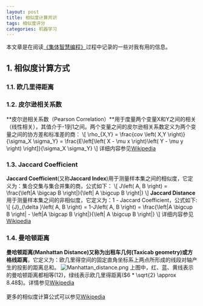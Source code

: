 ```yaml
---
layout: post
title: 相似度计算共识
tags: 相似度评分
categories: 机器学习
---
```


本文章是在阅读[《集体智慧编程》](http://book.douban.com/subject/3056375/)过程中记录的一些对我有用的信息。  
## 1. 相似度计算方式
### 1.1. 欧几里得距离
### 1.2. 皮尔逊相关系数
**皮尔逊相关系数（Pearson Correlation）**用于度量两个变量X和Y之间的相关（线性相关），其值介于-1到1之间。两个变量之间的皮尔逊相关系数定义为两个变量之间的协方差和标准差的商：
\\[
\rho_{X,Y} = \frac{cov \left( X,Y \right)}{\sigma_X \sigma_Y} = \frac{E\left[\left( X - \mu x \right)\left( Y - \mu y \right) \right]}{\sigma_X \sigma_Y}
\\]
详细内容参见[Wikipedia](http://en.wikipedia.org/wiki/Pearson_product-moment_correlation_coefficient)
### 1.3. Jaccard Coefficient
**Jaccard Coefficient**(又称**Jaccard Index**)用于测量样本集之间的相似度，它定义为：集合交集与集合并集的商，公式如下：
\\[
J\left( A, B \right) = \frac{\left|A \bigcap B \right|}{\left| A \bigcup B \right|}
\\]
**Jaccard Distance**用于测量样本集之间的非相似度，它定义为：1 - Jaccard Coefficient，公式如下:
\\[
{J}_{\delta }\left( A, B \right) = 1-J\left( A, B \right) = \frac{\left|A \bigcup B \right| - \left|A \bigcap B \right|}{\left| A \bigcup B \right|}
\\]
详细内容参见[Wikipedia](http://en.wikipedia.org/wiki/Jaccard_index)
### 1.4. 曼哈顿距离
**曼哈顿距离(Manhattan Distance)**又称为**出租车几何(Taxicab geometry)**或**方格线距离**，它定义为：欧几里得空间的固定直角坐标系上两点所形成的线段对轴产生的投影的距离总和。
![Manhattan_distance.png](/note/images/Manhattan_distance.png)
上图中，红、蓝、黄线表示的曼哈顿距离都相等(12)，绿线表示欧几里得距离($6 * \sqrt{2} \approx 8.48$)。详情参见[Wikipedia](http://en.wikipedia.org/wiki/Taxicab_geometry)
<br>
<br>
更多的相似度计算公式可以参见[Wikipedia](http://en.wikipedia.org/wiki/Metric_%28mathematics%29)